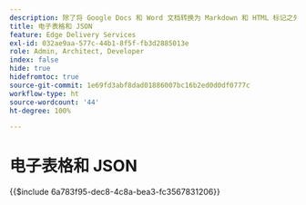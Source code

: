 ```yaml
---
description: 除了将 Google Docs 和 Word 文档转换为 Markdown 和 HTML 标记之外，AEM 还可以将电子表格（Microsoft Excel 工作簿和 Google Sheets）转换为可由网站或 Web 应用程序轻松使用的 JSON 文件。
title: 电子表格和 JSON
feature: Edge Delivery Services
exl-id: 032ae9aa-577c-44b1-8f5f-fb3d2885013e
role: Admin, Architect, Developer
index: false
hide: true
hidefromtoc: true
source-git-commit: 1e69fd3abf8dad01886007bc16b2ed0d0df0777c
workflow-type: ht
source-wordcount: '44'
ht-degree: 100%

---
```


# 电子表格和 JSON

{{$include 6a783f95-dec8-4c8a-bea3-fc3567831206}}
